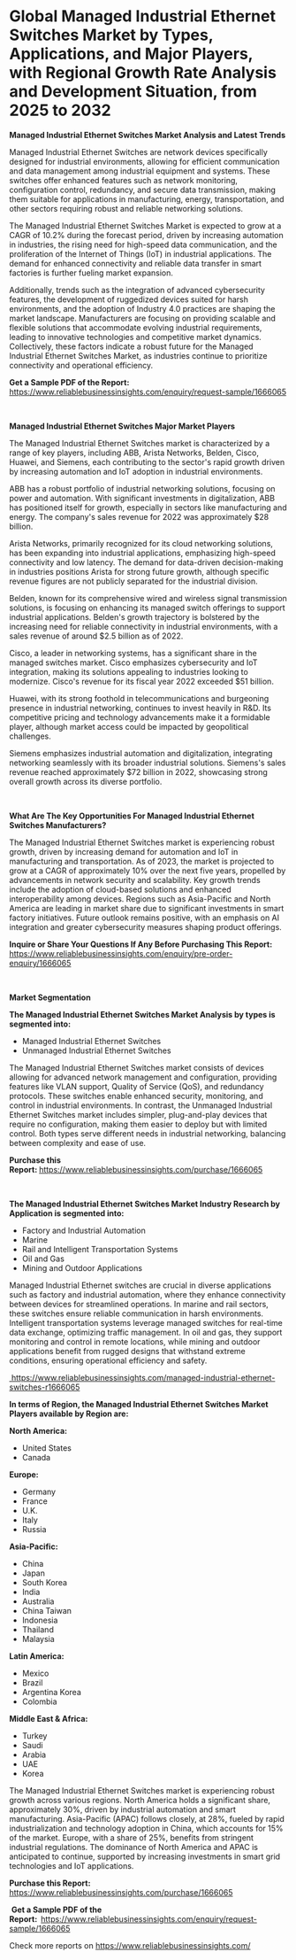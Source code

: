 <p><h1>Global Managed Industrial Ethernet Switches Market by Types, Applications, and Major Players, with Regional Growth Rate Analysis and Development Situation, from 2025 to 2032</h1></p><p><strong>Managed Industrial Ethernet Switches Market Analysis and Latest Trends</strong></p>
<p><p>Managed Industrial Ethernet Switches are network devices specifically designed for industrial environments, allowing for efficient communication and data management among industrial equipment and systems. These switches offer enhanced features such as network monitoring, configuration control, redundancy, and secure data transmission, making them suitable for applications in manufacturing, energy, transportation, and other sectors requiring robust and reliable networking solutions.</p><p>The Managed Industrial Ethernet Switches Market is expected to grow at a CAGR of 10.2% during the forecast period, driven by increasing automation in industries, the rising need for high-speed data communication, and the proliferation of the Internet of Things (IoT) in industrial applications. The demand for enhanced connectivity and reliable data transfer in smart factories is further fueling market expansion. </p><p>Additionally, trends such as the integration of advanced cybersecurity features, the development of ruggedized devices suited for harsh environments, and the adoption of Industry 4.0 practices are shaping the market landscape. Manufacturers are focusing on providing scalable and flexible solutions that accommodate evolving industrial requirements, leading to innovative technologies and competitive market dynamics. Collectively, these factors indicate a robust future for the Managed Industrial Ethernet Switches Market, as industries continue to prioritize connectivity and operational efficiency.</p></p>
<p><strong>Get a Sample PDF of the Report:&nbsp;</strong> <a href="https://www.reliablebusinessinsights.com/enquiry/request-sample/1666065?utm_campaign=2734&utm_medium=2&utm_source=Github&utm_content=ia&utm_term=08042025&utm_id=managed-industrial-ethernet-switches">https://www.reliablebusinessinsights.com/enquiry/request-sample/1666065</a></p>
<p>&nbsp;</p>
<p><strong>Managed Industrial Ethernet Switches Major Market Players</strong></p>
<p><p>The Managed Industrial Ethernet Switches market is characterized by a range of key players, including ABB, Arista Networks, Belden, Cisco, Huawei, and Siemens, each contributing to the sector's rapid growth driven by increasing automation and IoT adoption in industrial environments.</p><p>ABB has a robust portfolio of industrial networking solutions, focusing on power and automation. With significant investments in digitalization, ABB has positioned itself for growth, especially in sectors like manufacturing and energy. The company's sales revenue for 2022 was approximately $28 billion.</p><p>Arista Networks, primarily recognized for its cloud networking solutions, has been expanding into industrial applications, emphasizing high-speed connectivity and low latency. The demand for data-driven decision-making in industries positions Arista for strong future growth, although specific revenue figures are not publicly separated for the industrial division.</p><p>Belden, known for its comprehensive wired and wireless signal transmission solutions, is focusing on enhancing its managed switch offerings to support industrial applications. Belden's growth trajectory is bolstered by the increasing need for reliable connectivity in industrial environments, with a sales revenue of around $2.5 billion as of 2022.</p><p>Cisco, a leader in networking systems, has a significant share in the managed switches market. Cisco emphasizes cybersecurity and IoT integration, making its solutions appealing to industries looking to modernize. Cisco's revenue for its fiscal year 2022 exceeded $51 billion.</p><p>Huawei, with its strong foothold in telecommunications and burgeoning presence in industrial networking, continues to invest heavily in R&D. Its competitive pricing and technology advancements make it a formidable player, although market access could be impacted by geopolitical challenges. </p><p>Siemens emphasizes industrial automation and digitalization, integrating networking seamlessly with its broader industrial solutions. Siemens's sales revenue reached approximately $72 billion in 2022, showcasing strong overall growth across its diverse portfolio.</p></p>
<p>&nbsp;</p>
<p><strong>What Are The Key Opportunities For Managed Industrial Ethernet Switches Manufacturers?</strong></p>
<p><p>The Managed Industrial Ethernet Switches market is experiencing robust growth, driven by increasing demand for automation and IoT in manufacturing and transportation. As of 2023, the market is projected to grow at a CAGR of approximately 10% over the next five years, propelled by advancements in network security and scalability. Key growth trends include the adoption of cloud-based solutions and enhanced interoperability among devices. Regions such as Asia-Pacific and North America are leading in market share due to significant investments in smart factory initiatives. Future outlook remains positive, with an emphasis on AI integration and greater cybersecurity measures shaping product offerings.</p></p>
<p><strong>Inquire or Share Your Questions If Any Before Purchasing This Report:</strong> <a href="https://www.reliablebusinessinsights.com/enquiry/pre-order-enquiry/1666065?utm_campaign=2734&utm_medium=2&utm_source=Github&utm_content=ia&utm_term=08042025&utm_id=managed-industrial-ethernet-switches">https://www.reliablebusinessinsights.com/enquiry/pre-order-enquiry/1666065</a></p>
<p>&nbsp;</p>
<p><strong>Market Segmentation</strong></p>
<p><strong>The Managed Industrial Ethernet Switches Market Analysis by types is segmented into:</strong></p>
<p><ul><li>Managed Industrial Ethernet Switches</li><li>Unmanaged Industrial Ethernet Switches</li></ul></p>
<p><p>The Managed Industrial Ethernet Switches market consists of devices allowing for advanced network management and configuration, providing features like VLAN support, Quality of Service (QoS), and redundancy protocols. These switches enable enhanced security, monitoring, and control in industrial environments. In contrast, the Unmanaged Industrial Ethernet Switches market includes simpler, plug-and-play devices that require no configuration, making them easier to deploy but with limited control. Both types serve different needs in industrial networking, balancing between complexity and ease of use.</p></p>
<p><strong>Purchase this Report:&nbsp;</strong><a href="https://www.reliablebusinessinsights.com/purchase/1666065?utm_campaign=2734&utm_medium=2&utm_source=Github&utm_content=ia&utm_term=08042025&utm_id=managed-industrial-ethernet-switches">https://www.reliablebusinessinsights.com/purchase/1666065</a></p>
<p>&nbsp;</p>
<p><strong>The Managed Industrial Ethernet Switches Market Industry Research by Application is segmented into:</strong></p>
<p><ul><li>Factory and Industrial Automation</li><li>Marine</li><li>Rail and Intelligent Transportation Systems</li><li>Oil and Gas</li><li>Mining and Outdoor Applications</li></ul></p>
<p><p>Managed Industrial Ethernet switches are crucial in diverse applications such as factory and industrial automation, where they enhance connectivity between devices for streamlined operations. In marine and rail sectors, these switches ensure reliable communication in harsh environments. Intelligent transportation systems leverage managed switches for real-time data exchange, optimizing traffic management. In oil and gas, they support monitoring and control in remote locations, while mining and outdoor applications benefit from rugged designs that withstand extreme conditions, ensuring operational efficiency and safety.</p></p>
<p><a href="https://www.reliablebusinessinsights.com/managed-industrial-ethernet-switches-r1666065?utm_campaign=2734&utm_medium=2&utm_source=Github&utm_content=ia&utm_term=08042025&utm_id=managed-industrial-ethernet-switches">&nbsp;https://www.reliablebusinessinsights.com/managed-industrial-ethernet-switches-r1666065</a></p>
<p><strong>In terms of Region, the Managed Industrial Ethernet Switches Market Players available by Region are:</strong></p>
<p>
    <p> <strong> North America: </strong>
        <ul>
            <li>United States</li>
            <li>Canada</li>
        </ul>
        </p> 
    <p> <strong> Europe: </strong>
        <ul>
            <li>Germany</li>
            <li>France</li>
            <li>U.K.</li>
            <li>Italy</li>
            <li>Russia</li>
        </ul>
        </p> 
    <p> <strong> Asia-Pacific: </strong>
        <ul>
            <li>China</li>
            <li>Japan</li>
            <li>South Korea</li>
            <li>India</li>
            <li>Australia</li>
            <li>China Taiwan</li>
            <li>Indonesia</li>
            <li>Thailand</li>
            <li>Malaysia</li>
        </ul>
        </p> 
    <p> <strong> Latin America: </strong>
        <ul>
            <li>Mexico</li>
            <li>Brazil</li>
            <li>Argentina Korea</li>
            <li>Colombia</li>
        </ul>
        </p> 
    <p> <strong> Middle East & Africa: </strong>
        <ul>
            <li>Turkey</li>
            <li>Saudi</li>
            <li>Arabia</li>
            <li>UAE</li>
            <li>Korea</li>
        </ul>
    </p>
    </p>
<p><p>The Managed Industrial Ethernet Switches market is experiencing robust growth across various regions. North America holds a significant share, approximately 30%, driven by industrial automation and smart manufacturing. Asia-Pacific (APAC) follows closely, at 28%, fueled by rapid industrialization and technology adoption in China, which accounts for 15% of the market. Europe, with a share of 25%, benefits from stringent industrial regulations. The dominance of North America and APAC is anticipated to continue, supported by increasing investments in smart grid technologies and IoT applications.</p></p>
<p><strong>Purchase this Report: </strong><a href="https://www.reliablebusinessinsights.com/purchase/1666065?utm_campaign=2734&utm_medium=2&utm_source=Github&utm_content=ia&utm_term=08042025&utm_id=managed-industrial-ethernet-switches">https://www.reliablebusinessinsights.com/purchase/1666065</a></p>
<p>&nbsp;<strong>Get a Sample PDF of the Report:&nbsp;&nbsp;</strong><a href="https://www.reliablebusinessinsights.com/enquiry/request-sample/1666065?utm_campaign=2734&utm_medium=2&utm_source=Github&utm_content=ia&utm_term=08042025&utm_id=managed-industrial-ethernet-switches">https://www.reliablebusinessinsights.com/enquiry/request-sample/1666065</a></p>
<p><strong></strong></p>
<p>Check more reports on <a href="https://www.reliablebusinessinsights.com/?utm_campaign=2734&utm_medium=2&utm_source=Github&utm_content=ia&utm_term=08042025&utm_id=managed-industrial-ethernet-switches">https://www.reliablebusinessinsights.com/</a></p>